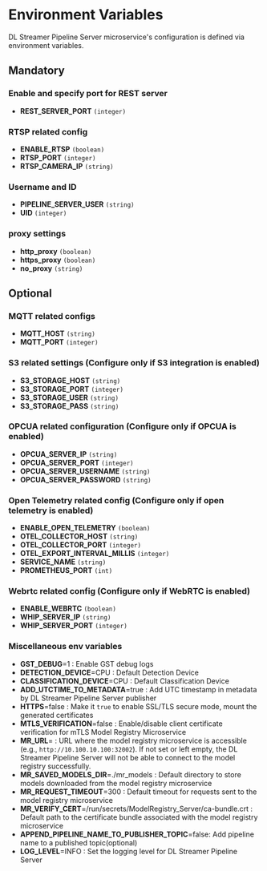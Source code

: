 # Environment Variables
DL Streamer Pipeline Server microservice's configuration is defined via environment variables.

## Mandatory 
### Enable and specify port for REST server 
- **REST_SERVER_PORT** `(integer)`

### RTSP related config
- **ENABLE_RTSP** `(boolean)`
- **RTSP_PORT** `(integer)`
- **RTSP_CAMERA_IP** `(string)`

### Username and ID 
- **PIPELINE_SERVER_USER** `(string)`
- **UID** `(integer)`

### proxy settings
- **http_proxy** `(boolean)`
- **https_proxy** `(boolean)`
- **no_proxy** `(string)` 

## Optional

### MQTT related configs 
- **MQTT_HOST** `(string)`
- **MQTT_PORT** `(integer)`

### S3 related settings (Configure only if S3 integration is enabled)
- **S3_STORAGE_HOST** `(string)`
- **S3_STORAGE_PORT** `(integer)` 
- **S3_STORAGE_USER** `(string)` 
- **S3_STORAGE_PASS** `(string)`

### OPCUA related configuration (Configure only if OPCUA is enabled)
- **OPCUA_SERVER_IP** `(string)`
- **OPCUA_SERVER_PORT** `(integer)`
- **OPCUA_SERVER_USERNAME** `(string)`
- **OPCUA_SERVER_PASSWORD** `(string)`

### Open Telemetry related config (Configure only if open telemetry is enabled)
- **ENABLE_OPEN_TELEMETRY** `(boolean)`
- **OTEL_COLLECTOR_HOST** `(string)`
- **OTEL_COLLECTOR_PORT** `(integer)`
- **OTEL_EXPORT_INTERVAL_MILLIS** `(integer)`
- **SERVICE_NAME** `(string)`
- **PROMETHEUS_PORT** `(int)`

### Webrtc related config (Configure only if WebRTC is enabled)
- **ENABLE_WEBRTC** `(boolean)`
- **WHIP_SERVER_IP** `(string)`
- **WHIP_SERVER_PORT** `(integer)`

### Miscellaneous env variables 
- **GST_DEBUG**=1 : Enable GST debug logs
- **DETECTION_DEVICE**=CPU : Default Detection Device
- **CLASSIFICATION_DEVICE**=CPU : Default Classification Device
- **ADD_UTCTIME_TO_METADATA**=true : Add UTC timestamp in metadata by DL Streamer Pipeline Server publisher
- **HTTPS**=false : Make it `true` to enable SSL/TLS secure mode, mount the generated certificates
- **MTLS_VERIFICATION**=false : Enable/disable client certificate verification for mTLS Model Registry Microservice
- **MR_URL**= : URL where the model registry microservice is accessible (e.g., `http://10.100.10.100:32002`). If not set or left empty, the DL Streamer Pipeline Server will not be able to connect to the model registry successfully.
- **MR_SAVED_MODELS_DIR**=./mr_models : Default directory to store models downloaded from the model registry microservice
- **MR_REQUEST_TIMEOUT**=300 : Default timeout for requests sent to the model registry microservice
- **MR_VERIFY_CERT**=/run/secrets/ModelRegistry_Server/ca-bundle.crt : Default path to the certificate bundle associated with the model registry microservice
- **APPEND_PIPELINE_NAME_TO_PUBLISHER_TOPIC**=false: Add pipeline name to a published topic(optional)
- **LOG_LEVEL**=INFO : Set the logging level for DL Streamer Pipeline Server